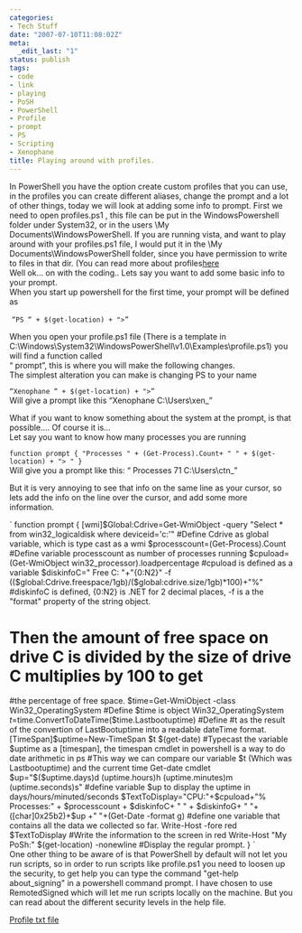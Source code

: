 ```yaml
---
categories:
- Tech Stuff
date: "2007-07-10T11:08:02Z"
meta:
  _edit_last: "1"
status: publish
tags:
- code
- link
- playing
- PoSH
- PowerShell
- Profile
- prompt
- PS
- Scripting
- Xenophane
title: Playing around with profiles.
---
```

In PowerShell you have the option create custom profiles that you can use, in the profiles you can create different aliases, change the prompt and a lot of other things, today we will look at adding some info to prompt. First we need to open profiles.ps1 , this file can be put in the WindowsPowershell folder under System32, or in the users \My Documents\WindowsPowerShell. If you are running vista, and want to play around with your profiles.ps1 file, I would put it in the \My Documents\WindowsPowerShell folder, since you have permission to write to files in that dir. (You can read more about profiles[here](http://pshell.info/basics/133/customizing-powershell-with-a-profile/)  
Well ok… on with the coding.. Lets say you want to add some basic info to your prompt.  
When you start up powershell for the first time, your prompt will be defined as

&nbsp;`“PS “ + $(get-location) + ">”`

When you open your profile.ps1 file (There is a template in C:\Windows\System32\WindowsPowerShell\v1.0\Examples\profile.ps1) you will find a function called  
“ prompt”, this is where you will make the following changes.  
The simplest alteration you can make is changing PS to your name

`“Xenophane “ + $(get-location) + ">” `  
Will give a prompt like this “Xenophane C:\Users\xen\_”

What if you want to know something about the system at the prompt, is that possible…. Of course it is…  
Let say you want to know how many processes you are running

`
function prompt
{
"Processes " + (Get-Process).Count+ " " + $(get-location) + "> "
}
`  
Will give you a prompt like this: “ Processes 71 C:\Users\ctn\_”

But it is very annoying to see that info on the same line as your cursor, so lets add the info on the line over the cursor, and add some more information.

`
function prompt
{
[wmi]$Global:Cdrive=Get-WmiObject -query "Select * from win32_logicaldisk where deviceid='c:'"
#Define Cdrive as global variable, which is type cast as a wmi
$processcount=(Get-Process).Count
#Define variable processcount as number of processes running
$cpuload=(Get-WmiObject win32_processor).loadpercentage
#cpuload is defined as a variable
$diskinfoC=" Free C: "+"{0:N2}" -f (($global:Cdrive.freespace/1gb)/($global:cdrive.size/1gb)*100)+"%"
#diskinfoC is defined, {0:N2} is .NET for 2 decimal places, -f is a the "format" property of the string object.
# Then the amount of free space on drive C is divided by the size of drive C multiplies by 100 to get
#the percentage of free space.
$time=Get-WmiObject -class Win32_OperatingSystem
#Define $time is object Win32_OperatingSystem
$t=$time.ConvertToDateTime($time.Lastbootuptime)
#Define #t as the result of the convertion of LastBootuptime into a readable dateTime format.
[TimeSpan]$uptime=New-TimeSpan $t $(get-date)
#Typecast the variable $uptime as a [timespan], the timespan cmdlet in powershell is a way to do date arithmetic in ps
#This way we can compare our variable $t (Which was Lastbootuptime) and the current time Get-date cmdlet
$up="$($uptime.days)d $($uptime.hours)h $($uptime.minutes)m $($uptime.seconds)s"
#define variable $up to display the uptime in days/hours/minuted/seconds
$TextToDisplay="CPU:"+$cpuload+"% Processes:" + $processcount + $diskinfoC+ " " + $diskinfoG+ " "+ ([char]0x25b2)+$up +" "+(Get-Date -format g)
#define one variable that contains all the data we collected so far.
Write-Host -fore red $TextToDisplay
#Write the information to the screen in red
Write-Host "My PoSh:" $(get-location) -nonewline
#Display the regular prompt.
}
`  
One other thing to be aware of is that PowerShell by default will not let you run scripts, so in order to run scripts like profile.ps1 you need to loosen up the security, to get help you can type the command "get-help about\_signing" in a powershell command prompt. I have chosen to use RemotedSigned which will let me run scripts locally on the machine. But you can read about the different security levels in the help file.

[Profile txt file](http://www.xipher.dk/WordPress/wp-content/uploads/2007/07/profile-published.txt "Profile txt file")

